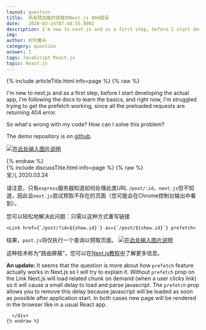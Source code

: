 ```yaml
---
layout: question
title:  所有预加载的链接的Next.js 404错误
date:   2020-03-24T07:48:55.000Z
description: I'm new to next.js and as a first step, before I start developing the actual ...
img: 
author: 村村番长
category: question
answer: 1
tags: JavaScript React.js
topic: React.js
---
```

<div class="article-root">
  <div class="article">
    {% include articleTitle.html info=page %}
    {% raw %}
    <div class="article-content"><p>I'm new to next.js and as a first step, before I start developing the actual app, I'm following the docs to learn the basics, and right now, I'm struggled trying to get the prefetch working, since all the preloaded requests are returning 404 error.</p>

<p>So what's wrong with my code? How can I solve this problem?</p>

<p>The demo repository is on <a href="https://github.com/lcdss/nextjs-prefetch-demo" rel="nofollow noreferrer">github</a>.</p>

<p><a href="https://www.samyoc.com//uploads/users/1101/images/thumbnails/1585036135930.gif" data-src="https://www.samyoc.com//uploads/users/1101/images/1585036135930.gif" rel="nofollow noreferrer"><img src="https://i.stack.imgur.com/KAc8W.gif" alt="在此处输入图片说明"></a></p></div>
    {% endraw %}
  </div>

  <div class="discuss-wrapper">
    {% include discussTitle.html info=page %}
    {% raw %}
    <div class="discuss-item">
        <div class="discuss-parent">
          <div class="discuss-meta">
            <span class="discuss-user">宝儿</span>
            <span class="discuss-time">2020.03.24</span>
          </div>
          <div class="discuss-comment"><p><font style="vertical-align: inherit;"><font style="vertical-align: inherit;">请注意，只有</font></font><code>express</code><font style="vertical-align: inherit;"><font style="vertical-align: inherit;">服务器知道如何处理此类URL </font></font><code>/post/:id</code><font style="vertical-align: inherit;"><font style="vertical-align: inherit;">，</font></font><code>next.js</code><font style="vertical-align: inherit;"><font style="vertical-align: inherit;">但不知道，因此会</font></font><code>next.js</code><font style="vertical-align: inherit;"><font style="vertical-align: inherit;">尝试预取</font><font style="vertical-align: inherit;">不存在的</font><font style="vertical-align: inherit;">页面（您可能会在Chrome控制台输出中看到）。</font></font></p>

<p><font style="vertical-align: inherit;"><font style="vertical-align: inherit;">您可以轻松地解决此问题：只需以这种方式重写链接</font></font></p>

<pre class="lang-js prettyprint-override"><code>&lt;Link href={`/post/?id=${show.id}`} as={`/post/${show.id}`} prefetch&gt;
</code></pre>

<p><font style="vertical-align: inherit;"><font style="vertical-align: inherit;">结果，</font></font><code>post.js</code><font style="vertical-align: inherit;"><font style="vertical-align: inherit;">将仅执行</font><font style="vertical-align: inherit;">一个查询以预取</font><font style="vertical-align: inherit;">页面。
</font></font><a href="https://i.stack.imgur.com/PoF8D.png" rel="nofollow noreferrer"><img src="https://i.stack.imgur.com/PoF8D.png" alt="在此处输入图片说明"></a></p>

<p><font style="vertical-align: inherit;"><font style="vertical-align: inherit;">这种技术称为“路由屏蔽”，您可以在</font><a href="https://nextjs.org/learn/basics/clean-urls-with-route-masking/route-masking" rel="nofollow noreferrer"><font style="vertical-align: inherit;">Next.js教程中</font></a><font style="vertical-align: inherit;">了解更多信息。</font></font><a href="https://nextjs.org/learn/basics/clean-urls-with-route-masking/route-masking" rel="nofollow noreferrer"><font style="vertical-align: inherit;"></font></a> </p>

<p><strong>An update:</strong>
It seems that the question is more about how <code>prefetch</code> feature actually works in Next.js so I will try to explain it.
Without <code>prefetch</code> prop on the Link Next.js will load related chunk on demand (when a user clicks link) so it will cause a small delay to load and parse javascript. The <code>prefetch</code> prop allows you to remove this delay because javascript will be loaded as soon as possible after application start. In both cases new page will be rendered in the browser like in a usual React app.</p></div>
        </div>
        
      </div>
    {% endraw %}
  </div>
<div>
